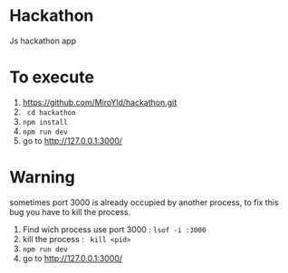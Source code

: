 # Hackathon
Js hackathon app 

# To execute
1) https://github.com/MiroYld/hackathon.git
2) ``` cd hackathon```
3) ```npm install```
4) ```npm run dev```
5) go to http://127.0.0.1:3000/

# Warning

sometimes port 3000 is already occupied by another process, to fix this bug you have to kill the process.

1) Find wich process use port 3000 : ```lsof -i :3000```
2) kill the process : ``` kill <pid>```
3) ```npm run dev```
4) go to http://127.0.0.1:3000/

